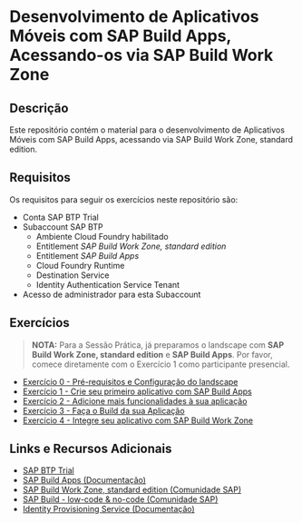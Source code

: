 # Desenvolvimento de Aplicativos Móveis com SAP Build Apps, Acessando-os via SAP Build Work Zone

## Descrição

Este repositório contém o material para o desenvolvimento de Aplicativos Móveis com SAP Build Apps, acessando via SAP Build Work Zone, standard edition.

<!-- ![XP161](./images/XP161.jpg) -->

## Requisitos

Os requisitos para seguir os exercícios neste repositório são:

- Conta SAP BTP Trial
- Subaccount SAP BTP
  - Ambiente Cloud Foundry habilitado
  - Entitlement *SAP Build Work Zone, standard edition*
  - Entitlement *SAP Build Apps*
  - Cloud Foundry Runtime
  - Destination Service
  - Identity Authentication Service Tenant
- Acesso de administrador para esta Subaccount

## Exercícios

> **NOTA:** Para a Sessão Prática, já preparamos o landscape com **SAP Build Work Zone, standard edition** e **SAP Build Apps**. Por favor, comece diretamente com o Exercício 1 como participante presencial.

- [Exercício 0 - Pré-requisitos e Configuração do landscape](exercises/ex0/)
- [Exercício 1 - Crie seu primeiro aplicativo com SAP Build Apps](exercises/ex1/)
- [Exercício 2 - Adicione mais funcionalidades à sua aplicação](exercises/ex2/)
- [Exercício 3 - Faça o Build da sua Aplicação](exercises/ex3/)
- [Exercício 4 - Integre seu aplicativo com SAP Build Work Zone](exercises/ex4/)

## Links e Recursos Adicionais

- [SAP BTP Trial]([https://account.hanatrial.ondemand.com/trial/#/home/trial)
- [SAP Build Apps (Documentação)]([https://help.sap.com/docs/build-apps/service-guide/what-is-sap-build-apps?locale=en-US)
- [SAP Build Work Zone, standard edition (Comunidade SAP)](https://community.sap.com/topics/work-zone/standard)
- [SAP Build - low-code & no-code (Comunidade SAP)](https://community.sap.com/topics/low-code-no-code)
- [Identity Provisioning Service (Documentação)](https://help.sap.com/docs/Launchpad_Service/8c8e1958338140699bd4811b37b82ece/1c231333f1d24ae0a8e60ce688c4f692.html)
